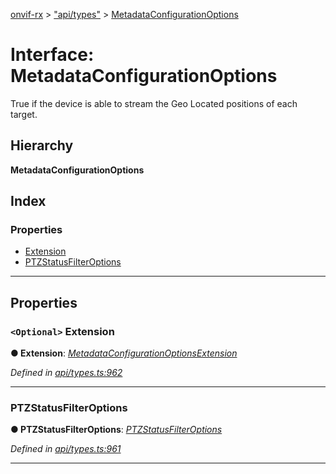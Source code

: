 [onvif-rx](../README.md) > ["api/types"](../modules/_api_types_.md) > [MetadataConfigurationOptions](../interfaces/_api_types_.metadataconfigurationoptions.md)

# Interface: MetadataConfigurationOptions

True if the device is able to stream the Geo Located positions of each target.

## Hierarchy

**MetadataConfigurationOptions**

## Index

### Properties

* [Extension](_api_types_.metadataconfigurationoptions.md#extension)
* [PTZStatusFilterOptions](_api_types_.metadataconfigurationoptions.md#ptzstatusfilteroptions)

---

## Properties

<a id="extension"></a>

### `<Optional>` Extension

**● Extension**: *[MetadataConfigurationOptionsExtension](_api_types_.metadataconfigurationoptionsextension.md)*

*Defined in [api/types.ts:962](https://github.com/patrickmichalina/onvif-rx/blob/f117e44/src/api/types.ts#L962)*

___
<a id="ptzstatusfilteroptions"></a>

###  PTZStatusFilterOptions

**● PTZStatusFilterOptions**: *[PTZStatusFilterOptions](_api_types_.ptzstatusfilteroptions.md)*

*Defined in [api/types.ts:961](https://github.com/patrickmichalina/onvif-rx/blob/f117e44/src/api/types.ts#L961)*

___

